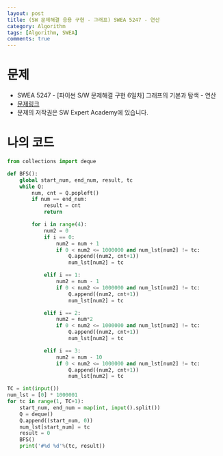 ```yaml
---
layout: post
title: (SW 문제해결 응용 구현 - 그래프) SWEA 5247 - 연산
category: Algorithm
tags: [Algorithm, SWEA]
comments: true
---
```




# 문제

-  SWEA 5247 - [파이썬 S/W 문제해결 구현 6일차] 그래프의 기본과 탐색 - 연산
-  [문제링크](<https://swexpertacademy.com/main/learn/course/subjectDetail.do?courseId=AVuPDYSqAAbw5UW6&subjectId=AWUYG3y62EcDFAVT>)
-  문제의 저작권은 SW Expert Academy에 있습니다.



# 나의 코드


```python
from collections import deque

def BFS():
    global start_num, end_num, result, tc
    while Q:
        num, cnt = Q.popleft()
        if num == end_num:
            result = cnt
            return

        for i in range(4):
            num2 = 0
            if i == 0:
                num2 = num + 1
                if 0 < num2 <= 1000000 and num_lst[num2] != tc:
                    Q.append((num2, cnt+1))
                    num_lst[num2] = tc

            elif i == 1:
                num2 = num - 1
                if 0 < num2 <= 1000000 and num_lst[num2] != tc:
                    Q.append((num2, cnt+1))
                    num_lst[num2] = tc

            elif i == 2:
                num2 = num*2
                if 0 < num2 <= 1000000 and num_lst[num2] != tc:
                    Q.append((num2, cnt+1))
                    num_lst[num2] = tc

            elif i == 3:
                num2 = num - 10
                if 0 < num2 <= 1000000 and num_lst[num2] != tc:
                    Q.append((num2, cnt+1))
                    num_lst[num2] = tc

TC = int(input())
num_lst = [0] * 1000001
for tc in range(1, TC+1):
    start_num, end_num = map(int, input().split())
    Q = deque()
    Q.append((start_num, 0))
    num_lst[start_num] = tc
    result = 0
    BFS()
    print('#%d %d'%(tc, result))
```



